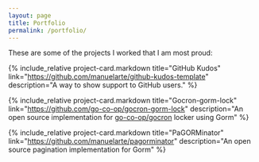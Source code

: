 ```yaml
---
layout: page
title: Portfolio
permalink: /portfolio/
---
```


These are some of the projects I worked that I am most proud:

{% include_relative project-card.markdown 
    title="GitHub Kudos"
    link="https://github.com/manuelarte/github-kudos-template"
    description="A way to show support to GitHub users." 
%}

{% include_relative project-card.markdown
    title="Gocron-gorm-lock"
    link="https://github.com/go-co-op/gocron-gorm-lock"
    description="An open source implementation for [go-co-op/gocron](https://github.com/go-co-op/gocron) locker using Gorm" 
%}

{% include_relative project-card.markdown
    title="PaGORMinator"
    link="https://github.com/manuelarte/pagorminator"
    description="An open source pagination implementation for Gorm" 
%}